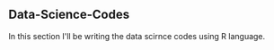 ## Data-Science-Codes ##
In this section I'll be writing the data scirnce codes using R language.   
   
 
